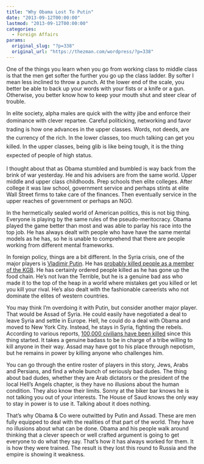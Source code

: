 ```yaml
---
title: "Why Obama Lost To Putin"
date: "2013-09-12T00:00:00"
lastmod: "2013-09-12T00:00:00"
categories:
  - Foreign Affairs
params:
  original_slug: "?p=338"
  original_url: "https://thezman.com/wordpress/?p=338"
---
```


One of the things you learn when you go from working class to middle
class is that the men get softer the further you go up the class ladder.
By softer I mean less inclined to throw a punch. At the lower end of the
scale, you better be able to back up your words with your fists or a
knife or a gun. Otherwise, you better know how to keep your mouth shut
and steer clear of trouble.

In elite society, alpha males are quick with the witty jibe and enforce
their dominance with clever
repartee. <span style="line-height: 1.625;">Careful politicking,
networking and favor trading is how one advances in the upper classes.
Words, not deeds, are the currency of the rich. In the lower classes,
too much talking can get you killed. In the upper classes, being glib is
like being tough, it is the thing expected of people of high
status.</span>

I thought about that as Obama stumbled and bumbled is way back from the
brink of war yesterday. He and his advisers are from the same world.
Upper middle and upper class childhoods. Prep schools then elite
colleges. After college it was law school, government service and
perhaps stints at elite Wall Street firms to take care of the finances.
Then eventually service in the upper reaches of government or perhaps an
NGO.

In the hermetically sealed world of American politics, this is not big
thing. Everyone is playing by the same rules of the pseudo-meritocracy.
Obama played the game better than most and was able to parlay his race
into the top job. He has always dealt with people who have have the same
mental models as he has, so he is unable to comprehend that there are
people working from different mental frameworks.

In foreign policy, things are a bit different. In the Syria crisis, one
of the major players is [Vladimir
Putin](http://en.wikipedia.org/wiki/Vladimir_Putin). He has [probably
killed people as a member of the
KGB](http://larussophobe.wordpress.com/putinmurders/). He has certainly
ordered people killed as he has gone up the food chain. He’s not Ivan
the Terrible, but he is a genuine bad ass who made it to the top of the
heap in a world where mistakes get you killed or let you kill your
rival. He’s also dealt with the fashionable careerists who not dominate
the elites of western countries.

You may think I’m overdoing it with Putin, but consider another major
player. That would be Assad of Syria. He could easily have negotiated a
deal to leave Syria and settle in Europe. Hell, he could do a deal with
Obama and moved to New York City. Instead, he stays in Syria, fighting
the rebels. According to various reports, [100,000 civilians have been
killed](http://www.huffingtonpost.com/2013/09/01/syria-death-toll_n_3851982.html)
since this thing started. It takes a genuine badass to be in charge of a
tribe willing to kill anyone in their way. Assad may have got to his
place through nepotism, but he remains in power by killing anyone who
challenges him.

You can go through the entire roster of players in this story, Jews,
Arabs and Persians, and find a whole bunch of seriously bad dudes. The
thing about bad dudes, whether they are Arab dictators or the president
of the local Hell’s Angels chapter, is they have no illusions about the
human condition. They also know their limits. Sonny at the biker bar
knows he is not talking you out of your interests. The House of Saud
knows the only way to stay in power is to use it. Talking about it does
nothing.

That’s why Obama & Co were outwitted by Putin and Assad. These are men
fully equipped to deal with the realities of that part of the world.
They have no illusions about what can be done. Obama and his people walk
around thinking that a clever speech or well crafted argument is going
to get everyone to do what they say. That’s how it has always worked for
them. It is how they were trained. The result is they lost this round to
Russia and the empire is showing it weakness.

